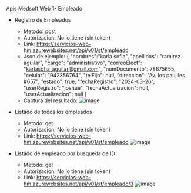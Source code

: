 Apis Medsoft Web
1- Empleado
  - Registro de Empleados
    - Metodo: post
    - Autorizacion: No lo tiene (sin token)
    - Link: https://servicios-web-hm.azurewebsites.net/api/v01/st/empleado
    - Json de ejemplo:
        {
          "nombres":"karla sofia",
          "apellidos": "ramirez aguilar",
          "cargo": "administrativo",
          "correoElect": "karlasofia_aguilar@gmail.com",
          "numDocumento": 78675655,
          "celular": "942356764",
          "telFijo": null,
          "direccion": "Av. los paujiles #657",
          "estado": true,
          "fechaRegistro": "2024-03-26",
          "userRegistro": "joshue",
          "fechaActualizacion": null,
          "userActualizacion": null
        }
    - Captura del resultado:
      ![image](https://github.com/horizonteMedic/hmWEB/assets/72226346/8cc1dc98-50ea-414f-a3d1-994ab1f9f7e8)

  - Listado de todos los empleados
    - Metodo: get
    - Autorizacion: No lo tiene (sin token)
    - Link: https://servicios-web-hm.azurewebsites.net/api/v01/st/empleado
      ![image](https://github.com/horizonteMedic/hmWEB/assets/72226346/20be6a82-d8ca-455c-8dc9-92ea17e0c1f9)
  - Listado de empleado por busqueda de ID
    - Metodo: get
    - Autorizacion: No lo tiene (sin token)
    - Link: https://servicios-web-hm.azurewebsites.net/api/v01/st/empleado/3
      ![image](https://github.com/horizonteMedic/hmWEB/assets/72226346/bb57a19c-ca7c-4f70-8717-177a65d7aefd)

